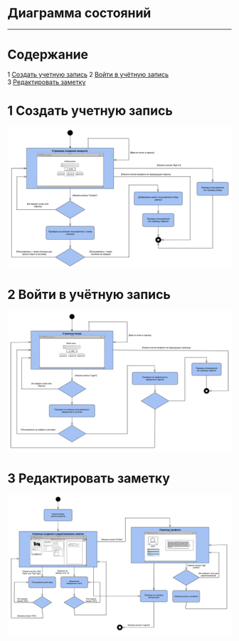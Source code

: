 # Диаграмма состояний
---

# Содержание
1 [Создать учетную запись](#create)
2 [Войти в учётную запись](#enter)   
3 [Редактировать заметку](#change)

<a name="create"/>

# 1 Создать учетную запись
![Создать учетную запись](https://github.com/moonkracker/notes/blob/master/diagrams/state/createpage.png)

<a name="enter"/>

# 2 Войти в учётную запись
![Войти в учётную запись](https://github.com/moonkracker/notes/blob/master/diagrams/state/loginpage.png)

<a name="change"/>

# 3 Редактировать заметку
![Редактировать заметку](https://github.com/moonkracker/notes/blob/master/diagrams/state/mainpage.png)
